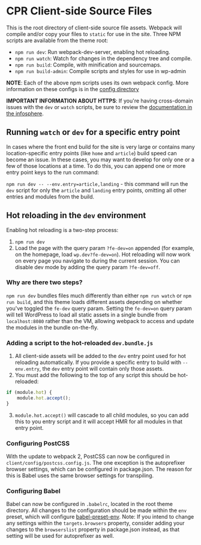 # CPR Client-side Source Files

This is the root directory of client-side source file assets. Webpack will compile and/or copy your files to `static` for use in the site. Three NPM scripts are available from the theme root:

* `npm run dev`: Run webpack-dev-server, enabling hot reloading.
* `npm run watch`: Watch for changes in the dependency tree and compile.
* `npm run build`: Compile, with minification and sourcemaps.
* `npm run build-admin`: Compile scripts and styles for use in wp-admin

**NOTE**: Each of the above npm scripts uses its own webpack config. More information on these configs is in the [config directory](client/config/README.md)

**IMPORTANT INFORMATION ABOUT HTTPS**: If you're having cross-domain issues with the `dev` or `watch` scripts, be sure to review the [documentation in the infosphere](https://infosphere.alley.ws/production/local-development/https-with-webpack.html).

## Running `watch` or `dev` for a specific entry point

In cases where the front end build for the site is very large or contains many location-specific entry points (like `home` and `article`) build speed can become an issue. In these cases, you may want to develop for only one or a few of those locations at a time. To do this, you can append one or more entry point keys to the run command:

`npm run dev -- --env.entry=article,landing` - this command will run the `dev` script for only the `article` and `landing` entry points, omitting all other entries and modules from the build.

## Hot reloading in the `dev` environment

Enabling hot reloading is a two-step process:

1. `npm run dev`
2. Load the page with the query param `?fe-dev=on` appended (for example, on the homepage, load `wp.dev?fe-dev=on`). Hot reloading will now work on every page you navigate to during the current session. You can disable dev mode by adding the query param `?fe-dev=off`.

### Why are there two steps?

`npm run dev` bundles files much differently than either `npm run watch` or `npm run build`, and this theme loads different assets depending on whether you've toggled the `fe-dev` query param. Setting the `fe-dev=on` query param will tell WordPress to load all static assets in a single bundle from `localhost:8080` rather than the VM, allowing webpack to access and update the modules in the bundle on-the-fly.

### Adding a script to the hot-reloaded `dev.bundle.js`

1. All client-side assets will be added to the `dev` entry point used for hot reloading automatically. If you provide a specific entry to build with `--env.entry`, the `dev` entry point will contain only those assets.
2. You must add the following to the top of any script this should be hot-reloaded:
```js
if (module.hot) {
	module.hot.accept();
}
```
3. `module.hot.accept()` will cascade to all child modules, so you can add this to you entry script and it will accept HMR for all modules in that entry point.

### Configuring PostCSS

With the update to webpack 2, PostCSS can now be configured in `client/config/postcss.config.js`. The one exception is the autoprefixer browser settings, which can be configured in package.json. The reason for this is Babel uses the same browser settings for transpiling.

### Configuring Babel

Babel can now be configured in `.babelrc`, located in the root theme directory. All changes to the configuration should be made within the `env` preset, which will configure [babel-preset-env](https://github.com/babel/babel-preset-env). Note: If you intend to change any settings within the `targets.browsers` property, consider adding your changes to the `browserslist` property in package.json instead, as that setting will be used for autoprefixer as well.
